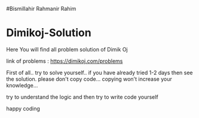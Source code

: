 #Bismillahir Rahmanir Rahim 
# Dimikoj-Solution
Here You will find all problem solution of Dimik Oj


link of problems : https://dimikoj.com/problems

First of all.. try to solve yourself.. 
if you have already tried 1-2 days then see the solution.
please don't copy code... copying won't increase your knowledge...

try to understand the logic and then try to write code yourself

happy coding

